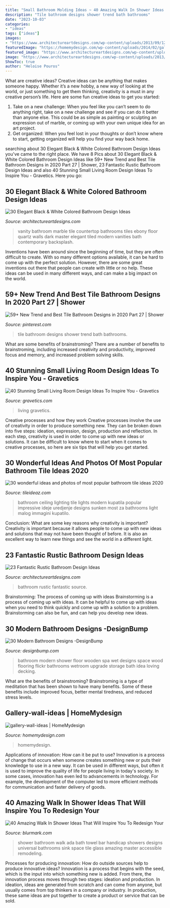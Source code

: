 ```yaml
---
title: "Small Bathroom Molding Ideas ~ 40 Amazing Walk In Shower Ideas That Will Inspire You To Redesign Your"
description: "Tile bathroom designs shower trend bath bathrooms"
date: "2023-10-03"
categories:
- "ideas"
tags: ["ideas"]
images:
- "https://www.architectureartdesigns.com/wp-content/uploads/2013/09/124.jpg"
featuredImage: "https://homemydesign.com/wp-content/uploads/2014/02/gallery-wall-ideas.jpg"
featured_image: "https://www.architectureartdesigns.com/wp-content/uploads/2013/10/911.jpg"
image: "https://www.architectureartdesigns.com/wp-content/uploads/2013/09/124.jpg"
ShowToc: true
author: "Heloise Pouros"
---
```



What are creative ideas?
Creative ideas can be anything that makes someone happy. Whether it’s a new hobby, a new way of looking at the world, or just something to get them thinking, creativity is a must in any creative person’s life. Here are some fun creative ideas to get you started: 
1. Take on a new challenge: When you feel like you can’t seem to do anything right, take on a new challenge and see if you can do it better than anyone else. This could be as simple as painting or sculpting an expression out of marble, or coming up with your own unique idea for an art project. 
2. Get organized: When you feel lost in your thoughts or don’t know where to start, getting organized will help you find your way back home.

	

		
searching about 30 Elegant Black &amp; White Colored Bathroom Design Ideas you've came to the right place. We have 8 Pics about 30 Elegant Black &amp; White Colored Bathroom Design Ideas like 59+ New Trend and Best Tile Bathroom Designs in 2020 Part 27 | Shower, 23 Fantastic Rustic Bathroom Design Ideas and also 40 Stunning Small Living Room Design Ideas To Inspire You - Gravetics. Here you go:
		
    
## 30 Elegant Black &amp; White Colored Bathroom Design Ideas

<img loading=lazy src="https://www.architectureartdesigns.com/wp-content/uploads/2013/10/911.jpg" onerror="this.onerror=null;this.src='https://tse2.mm.bing.net/th?id=OIP.40RA_QIYozuly9Z2tq96dwAAAA&amp;pid=15.1';" alt="30 Elegant Black &amp; White Colored Bathroom Design Ideas">

_Source: architectureartdesigns.com_

>vanity bathroom marble tile countertop bathrooms tiles ebony floor quartz walls dark master elegant tiled modern vanities bath contemporary backsplash. 

	

Inventions have been around since the beginning of time, but they are often difficult to create. With so many different options available, it can be hard to come up with the perfect solution. However, there are some great inventions out there that people can create with little or no help. These ideas can be used in many different ways, and can make a big impact on the world.

    
## 59+ New Trend And Best Tile Bathroom Designs In 2020 Part 27 | Shower

<img loading=lazy src="https://i.pinimg.com/736x/74/64/34/746434f0fed9d131178680e80ac9bc52.jpg" onerror="this.onerror=null;this.src='https://tse4.mm.bing.net/th?id=OIP.0_AYoCJA-5orNMe_B22gVAHaLH&amp;pid=15.1';" alt="59+ New Trend and Best Tile Bathroom Designs in 2020 Part 27 | Shower">

_Source: pinterest.com_

>tile bathroom designs shower trend bath bathrooms. 

	

What are some benefits of brainstroming?
There are a number of benefits to brainstroming, including increased creativity and productivity, improved focus and memory, and increased problem solving skills.

    
## 40 Stunning Small Living Room Design Ideas To Inspire You - Gravetics

<img loading=lazy src="https://www.gravetics.com/wp-content/uploads/2016/12/Southwestern-Living-Room.jpg" onerror="this.onerror=null;this.src='https://tse2.mm.bing.net/th?id=OIP.PUusrhfbbOGSR5ozORY1lgHaK4&amp;pid=15.1';" alt="40 Stunning Small Living Room Design Ideas To Inspire You - Gravetics">

_Source: gravetics.com_

>living gravetics. 

	

Creative processes and how they work
Creative processes involve the use of creativity in order to produce something new. They can be broken down into five steps: ideation, expression, design, production and reflection. In each step, creativity is used in order to come up with new ideas or solutions. It can be difficult to know where to start when it comes to creative processes, so here are six tips that will help you get started.

    
## 30 Wonderful Ideas And Photos Of Most Popular Bathroom Tile Ideas 2020

<img loading=lazy src="https://www.tileideaz.com/wp-content/uploads/2015/11/bathroom-tile1.jpg" onerror="this.onerror=null;this.src='https://tse2.mm.bing.net/th?id=OIP.XfeGBtgtOlT6blppQFKu2QHaJ3&amp;pid=15.1';" alt="30 wonderful ideas and photos of most popular bathroom tile ideas 2020">

_Source: tileideaz.com_

>bathroom ceiling lighting tile lights modern kupatila popular impressive ideje uredjenje designs sunken most za bathrooms light malog immagini kupatilo. 

	

Conclusion: What are some key reasons why creativity is important?
Creativity is important because it allows people to come up with new ideas and solutions that may not have been thought of before. It is also an excellent way to learn new things and see the world in a different light.

    
## 23 Fantastic Rustic Bathroom Design Ideas

<img loading=lazy src="https://www.architectureartdesigns.com/wp-content/uploads/2013/09/124.jpg" onerror="this.onerror=null;this.src='https://tse2.mm.bing.net/th?id=OIP.AlRGu2t_NFIEMUvgPvojfAHaJ4&amp;pid=15.1';" alt="23 Fantastic Rustic Bathroom Design Ideas">

_Source: architectureartdesigns.com_

>bathroom rustic fantastic source. 

	

Brainstorming: The process of coming up with ideas
Brainstorming is a process of coming up with ideas. It can be helpful to come up with ideas when you need to think quickly and come up with a solution to a problem. Brainstorming can also be fun, and can help you develop new ideas.

    
## 30 Modern Bathroom Designs -DesignBump

<img loading=lazy src="https://designbump.com/wp-content/uploads/2014/09/bathroom-design-ideas-020.jpg" onerror="this.onerror=null;this.src='https://tse2.mm.bing.net/th?id=OIP.pMgZ6UpOdY6g6UEmyKkT_wHaK5&amp;pid=15.1';" alt="30 Modern Bathroom Designs -DesignBump">

_Source: designbump.com_

>bathroom modern shower floor wooden spa wet designs space wood flooring flickr bathrooms wetroom upgrade storage bath idea loving decking. 

	

What are the benefits of brainstroming?
Brainstroming is a type of meditation that has been shown to have many benefits. Some of these benefits include improved focus, better mental tiredness, and reduced stress levels.

    
## Gallery-wall-ideas | HomeMydesign

<img loading=lazy src="https://homemydesign.com/wp-content/uploads/2014/02/gallery-wall-ideas.jpg" onerror="this.onerror=null;this.src='https://tse4.mm.bing.net/th?id=OIP.FPCqJx4xX9yQXvwrJOba2QHaJ4&amp;pid=15.1';" alt="gallery-wall-ideas | HomeMydesign">

_Source: homemydesign.com_

>homemydesign. 

	

Applications of innovation: How can it be put to use?
Innovation is a process of change that occurs when someone creates something new or puts their knowledge to use in a new way. It can be used in different ways, but often it is used to improve the quality of life for people living in today's society. In some cases, innovation has even led to advancements in technology. For example, the development of the computer led to more efficient methods for communication and faster delivery of goods.

    
## 40 Amazing Walk In Shower Ideas That Will Inspire You To Redesign Your

<img loading=lazy src="http://www.blurmark.com/wp-content/uploads/2017/02/Walk-in-Shower-Design-9.jpg" onerror="this.onerror=null;this.src='https://tse2.mm.bing.net/th?id=OIP.9WGI02wbG-AsajegeYP11QHaLF&amp;pid=15.1';" alt="40 Amazing Walk In Shower Ideas That Will Inspire You To Redesign Your">

_Source: blurmark.com_

>shower bathroom walk ada bath towel bar handicap showers designs universal bathrooms sink space tile glass amazing master accessible remodeling. 

	

Processes for producing innovation: How do outside sources help to produce innovative ideas?
Innovation is a process that begins with the seed, which is the input into which something new is added. From there, the innovation process moves through two stages: ideation and production. In ideation, ideas are generated from scratch and can come from anyone, but usually comes from top thinkers in a company or industry. In production, these same ideas are put together to create a product or service that can be sold.

